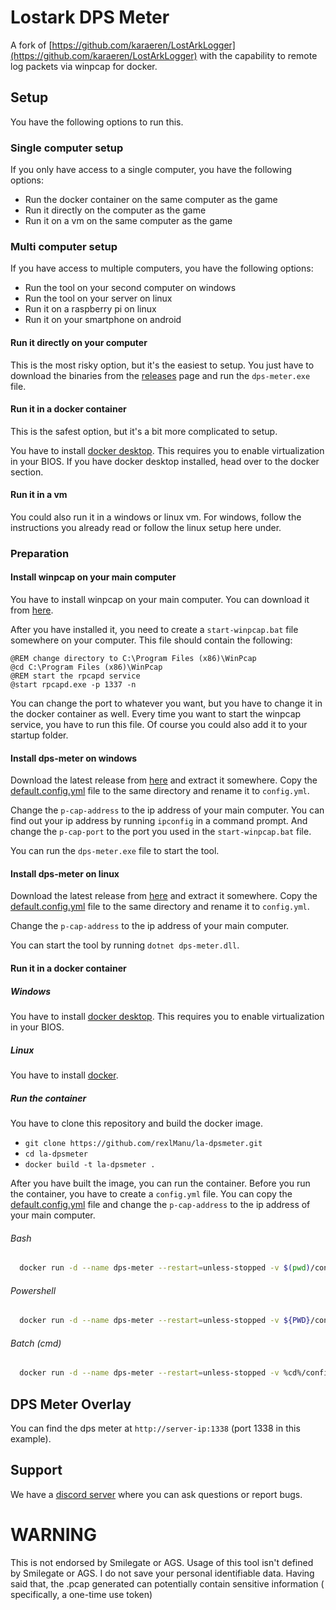 # Lostark DPS Meter

A fork of [https://github.com/karaeren/LostArkLogger](https://github.com/karaeren/LostArkLogger) with the capability to
remote log packets via winpcap for docker.

## Setup

You have the following options to run this.

### Single computer setup

If you only have access to a single computer, you have the following options:

- Run the docker container on the same computer as the game
- Run it directly on the computer as the game
- Run it on a vm on the same computer as the game

### Multi computer setup

If you have access to multiple computers, you have the following options:

- Run the tool on your second computer on windows
- Run the tool on your server on linux
- Run it on a raspberry pi on linux
- Run it on your smartphone on android

#### Run it directly on your computer

This is the most risky option, but it's the easiest to setup.
You just have to download the binaries from the [releases](
http://github.com/rexlmanu/dps-meter/releases) page and run the
`dps-meter.exe` file.

#### Run it in a docker container

This is the safest option, but it's a bit more complicated to setup.

You have to install [docker desktop](https://www.docker.com/). This requires you to enable virtualization in your BIOS.
If you have docker desktop installed, head over to the docker section.

#### Run it in a vm

You could also run it in a windows or linux vm. For windows, follow the instructions you already read or follow the
linux setup here under.

### Preparation

#### Install winpcap on your main computer

You have to install winpcap on your main computer. You can download it
from [here](https://www.winpcap.org/install/default.htm).

After you have installed it, you need to create a `start-winpcap.bat` file somewhere on your computer.
This file should contain the following:

```shell
@REM change directory to C:\Program Files (x86)\WinPcap
@cd C:\Program Files (x86)\WinPcap
@REM start the rpcapd service
@start rpcapd.exe -p 1337 -n
```

You can change the port to whatever you want, but you have to change it in the docker container as well.
Every time you want to start the winpcap service, you have to run this file.
Of course you could also add it to your startup folder.

#### Install dps-meter on windows

Download the latest release from [here](http://github.com/rexlmanu/dps-meter/releases) and extract it somewhere.
Copy the [default.config.yml](default.config.yml) file to the same directory and rename it to `config.yml`.

Change the `p-cap-address` to the ip address of your main computer.
You can find out your ip address by running `ipconfig` in a command prompt.
And change the `p-cap-port` to the port you used in the `start-winpcap.bat` file.

You can run the `dps-meter.exe` file to start the tool.

#### Install dps-meter on linux

Download the latest release from [here](http://github.com/rexlmanu/dps-meter/releases) and extract it somewhere.
Copy the [default.config.yml](default.config.yml) file to the same directory and rename it to `config.yml`.

Change the `p-cap-address` to the ip address of your main computer.

You can start the tool by running `dotnet dps-meter.dll`.

#### Run it in a docker container

##### Windows

You have to install [docker desktop](https://www.docker.com/).
This requires you to enable virtualization in your BIOS.

##### Linux

You have to install [docker](https://docs.docker.com/engine/install/).

##### Run the container

You have to clone this repository and build the docker image.

- `git clone https://github.com/rexlManu/la-dpsmeter.git`
- `cd la-dpsmeter`
- `docker build -t la-dpsmeter .`

After you have built the image, you can run the container.
Before you run the container, you have to create a `config.yml` file.
You can copy the [default.config.yml](default.config.yml) file and change the `p-cap-address` to the ip address of your
main computer.

###### Bash

```bash
  docker run -d --name dps-meter --restart=unless-stopped -v $(pwd)/config.yml:/app/config.yml -p 1338:1338 la-dpsmeter
```

###### Powershell

```bash
  docker run -d --name dps-meter --restart=unless-stopped -v ${PWD}/config.yml:/app/config.yml -p 1338:1338 la-dpsmeter
```

###### Batch (cmd)

```bash
  docker run -d --name dps-meter --restart=unless-stopped -v %cd%/config.yml:/app/config.yml -p 1338:1338 la-dpsmeter
```

## DPS Meter Overlay

You can find the dps meter at `http://server-ip:1338` (port 1338 in this example).

## Support

We have a [discord server](https://discord.gg/bm8ntsjveb) where you can ask questions or report bugs.

# WARNING

This is not endorsed by Smilegate or AGS. Usage of this tool isn't defined by Smilegate or AGS. I do not save your
personal identifiable data. Having said that, the .pcap generated can potentially contain sensitive information (
specifically, a one-time use token)
  